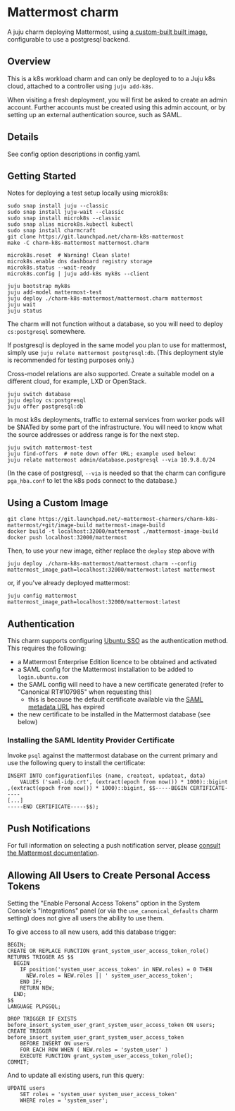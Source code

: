 # Mattermost charm

A juju charm deploying Mattermost, using [a custom-built built image](https://code.launchpad.net/~mattermost-charmers/charm-k8s-mattermost/+git/mattermost-k8s-image-builder),
configurable to use a postgresql backend.

## Overview

This is a k8s workload charm and can only be deployed to to a Juju k8s
cloud, attached to a controller using `juju add-k8s`.

When visiting a fresh deployment, you will first be asked to create an admin
account.  Further accounts must be created using this admin account, or by
setting up an external authentication source, such as SAML.


## Details

See config option descriptions in config.yaml.

## Getting Started

Notes for deploying a test setup locally using microk8s:

    sudo snap install juju --classic
    sudo snap install juju-wait --classic
    sudo snap install microk8s --classic
    sudo snap alias microk8s.kubectl kubectl
    sudo snap install charmcraft
    git clone https://git.launchpad.net/charm-k8s-mattermost
    make -C charm-k8s-mattermost mattermost.charm

    microk8s.reset  # Warning! Clean slate!
    microk8s.enable dns dashboard registry storage
    microk8s.status --wait-ready
    microk8s.config | juju add-k8s myk8s --client

    juju bootstrap myk8s
    juju add-model mattermost-test
    juju deploy ./charm-k8s-mattermost/mattermost.charm mattermost
    juju wait
    juju status

The charm will not function without a database, so you will need to
deploy `cs:postgresql` somewhere.

If postgresql is deployed in the same model you plan to use for
mattermost, simply use `juju relate mattermost postgresql:db`.  (This
deployment style is recommended for testing purposes only.)

Cross-model relations are also supported.  Create a suitable model on
a different cloud, for example, LXD or OpenStack.

    juju switch database
    juju deploy cs:postgresql
    juju offer postgresql:db

In most k8s deployments, traffic to external services from worker pods
will be SNATed by some part of the infrastructure.  You will need to
know what the source addresses or address range is for the next step.

    juju switch mattermost-test
    juju find-offers  # note down offer URL; example used below:
    juju relate mattermost admin/database.postgresql --via 10.9.8.0/24

(In the case of postgresql, `--via` is needed so that the charm can
configure `pga_hba.conf` to let the k8s pods connect to the database.)

## Using a Custom Image

    git clone https://git.launchpad.net/~mattermost-charmers/charm-k8s-mattermost/+git/image-build mattermost-image-build
    docker build -t localhost:32000/mattermost ./mattermost-image-build
    docker push localhost:32000/mattermost

Then, to use your new image, either replace the `deploy` step above with

    juju deploy ./charm-k8s-mattermost/mattermost.charm --config mattermost_image_path=localhost:32000/mattermost:latest mattermost

or, if you've already deployed mattermost:

    juju config mattermost mattermost_image_path=localhost:32000/mattermost:latest

## Authentication

This charm supports configuring [Ubuntu SSO](https://login.ubuntu.com)
as the authentication method.  This requires the following:

 * a Mattermost Enterprise Edition licence to be obtained and activated
 * a SAML config for the Mattermost installation to be added to `login.ubuntu.com`
 * the SAML config will need to have a new certificate generated (refer to "Canonical RT#107985" when requesting this)
    * this is because the default certificate available via the [SAML metadata URL](https://login.ubuntu.com/+saml/metadata) has expired
 * the new certificate to be installed in the Mattermost database (see below)

### Installing the SAML Identity Provider Certificate

Invoke `psql` against the mattermost database on the current primary
and use the following query to install the certificate:

    INSERT INTO configurationfiles (name, createat, updateat, data)
        VALUES ('saml-idp.crt', (extract(epoch from now()) * 1000)::bigint ,(extract(epoch from now()) * 1000)::bigint, $$-----BEGIN CERTIFICATE-----
    [...]
    -----END CERTIFICATE-----$$);

## Push Notifications

For full information on selecting a push notification server, please
[consult the Mattermost documentation](https://docs.mattermost.com/administration/config-settings.html#push-notification-server).

## Allowing All Users to Create Personal Access Tokens

Setting the "Enable Personal Access Tokens" option in the System
Console's "Integrations" panel (or via the `use_canonical_defaults`
charm setting) does not give all users the ability to use them.

To give access to all new users, add this database trigger:

    BEGIN;
    CREATE OR REPLACE FUNCTION grant_system_user_access_token_role() RETURNS TRIGGER AS $$
      BEGIN
        IF position('system_user_access_token' in NEW.roles) = 0 THEN
          NEW.roles = NEW.roles || ' system_user_access_token';
        END IF;
        RETURN NEW;
      END;
    $$
    LANGUAGE PLPGSQL;

    DROP TRIGGER IF EXISTS before_insert_system_user_grant_system_user_access_token ON users;
    CREATE TRIGGER before_insert_system_user_grant_system_user_access_token
        BEFORE INSERT ON users
        FOR EACH ROW WHEN ( NEW.roles = 'system_user' )
        EXECUTE FUNCTION grant_system_user_access_token_role();
    COMMIT;

And to update all existing users, run this query:

    UPDATE users
        SET roles = 'system_user system_user_access_token'
        WHERE roles = 'system_user';
